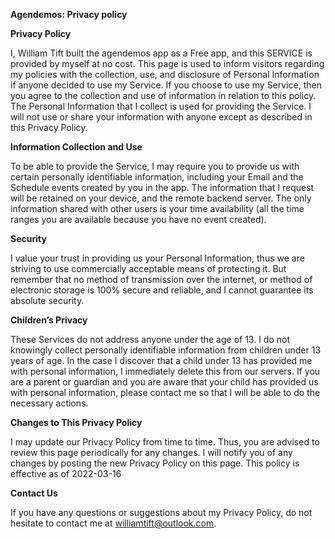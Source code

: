 **Agendemos: Privacy policy**


**Privacy Policy**

I, William Tift built the agendemos app as a Free app, and this SERVICE is provided by myself at no cost.
This page is used to inform visitors regarding my policies with the collection, use, and disclosure of Personal Information if anyone decided to use my Service.
If you choose to use my Service, then you agree to the collection and use of information in relation to this policy. The Personal Information that I collect is used for providing the Service. I will not use or share your information with anyone except as described in this Privacy Policy.


**Information Collection and Use**

To be able to provide the Service, I may require you to provide us with certain personally identifiable information, including your Email and the Schedule events created by you in the app. The information that I request will be retained on your device, and the remote backend server. The only information shared with other users is your time availability (all the time ranges you are available because you have no event created).


**Security**

I value your trust in providing us your Personal Information, thus we are striving to use commercially acceptable means of protecting it. But remember that no method of transmission over the internet, or method of electronic storage is 100% secure and reliable, and I cannot guarantee its absolute security.


**Children’s Privacy**

These Services do not address anyone under the age of 13. I do not knowingly collect personally identifiable information from children under 13 years of age. In the case I discover that a child under 13 has provided me with personal information, I immediately delete this from our servers. If you are a parent or guardian and you are aware that your child has provided us with personal information, please contact me so that I will be able to do the necessary actions.


**Changes to This Privacy Policy**

I may update our Privacy Policy from time to time. Thus, you are advised to review this page periodically for any changes. I will notify you of any changes by posting the new Privacy Policy on this page.
This policy is effective as of 2022-03-16


**Contact Us**

If you have any questions or suggestions about my Privacy Policy, do not hesitate to contact me at williamtift@outlook.com.
